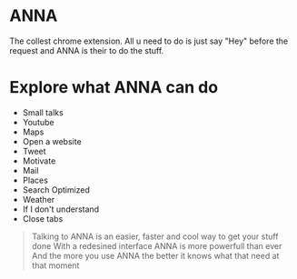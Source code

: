 
# ANNA



The collest chrome extension.
All u need to do is just say "Hey" before the request and ANNA is their to do the stuff.
# Explore what ANNA can do 

  - Small talks
  - Youtube
  - Maps
  - Open a website
  - Tweet
  - Motivate 
  - Mail
  - Places
  - Search Optimized
  - Weather
  - If I don't understand
  - Close tabs
  

> Talking to ANNA is an easier, faster and cool way to get your stuff done
> With a redesined interface ANNA is more powerfull than ever
>And the more you use ANNA the better it knows what that need at that moment
 


